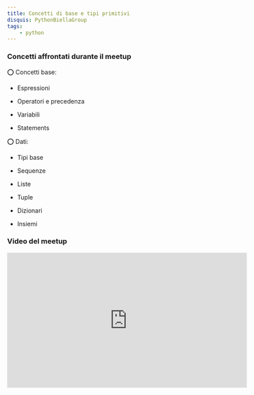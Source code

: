 ```yaml
---
title: Concetti di base e tipi primitivi
disquis: PythonBiellaGroup
tags:
    - python
---
```


### Concetti affrontati durante il meetup

⭕️ Concetti base:

* Espressioni

* Operatori e precedenza

* Variabili

* Statements

⭕️ Dati:

* Tipi base

* Sequenze

* Liste

* Tuple

* Dizionari

* Insiemi
  
### Video del meetup
<iframe width="560" height="315" src="https://www.youtube.com/embed/wqDY_v7S8F8?si=x1YXfFgY2P8gY9Wx" title="YouTube video player" frameborder="0" allow="accelerometer; autoplay; clipboard-write; encrypted-media; gyroscope; picture-in-picture; web-share" allowfullscreen></iframe>